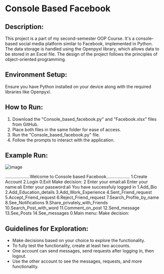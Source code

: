 # Console Based Facebook

## Description:
This project is a part of my second-semester OOP Course. It's a console-based social media platform similar to Facebook, implemented in Python. The data storage is handled using the Openpyxl library, which allows data to be stored in an Excel file. The design of the project follows the principles of object-oriented programming.

## Environment Setup:
Ensure you have Python installed on your device along with the required libraries like Openpyxl.

## How to Run:
1. Download the "Console_based_facebook.py" and "Facebook.xlsx" files from GitHub.
2. Place both files in the same folder for ease of access.
3. Run the "Console_based_facebook.py" file.
4. Follow the prompts to interact with the application.

## Example Run:
![image](https://github.com/ali-shoaib-goraya/OOP-Project-1_Console_based_Facebook/assets/169273765/f8883214-fc91-4428-838e-de8267c1fa96)


....................Welcome to Console based Facebook...................
1.Create Account
2.Login
0.Exit
Make decision: 2
Enter your email:ali
Enter your name:ali
Enter your password:ali
You have successfuly logged in
1.Add_Bio
2.Add_Education_details
3.Add_Work_Experience
4.Sent_Friend_request
5.Accept_Friend_request
6.Reject_Friend_request
7.Search_Profile_by_name
8.See_Notifications
9.Share_privately_with_Friends
10.Search_Post_with_word
11.Comment_on_post
12.Send_message
13.See_Posts
14.See_messages
0.Main menu:
Make decision:


## Guidelines for Exploration:
- Make decisions based on your choice to explore the functionality.
- To fully test the functionality, create at least two accounts.
- One account can send messages, send requests after logging in, then logout.
- Use the other account to see the messages, requests, and more functionality.


